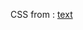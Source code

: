 CSS from : [text](https://medium.com/@kshitijsharma94/building-a-simple-calculator-with-html-css-and-javascript-1bda25ce3d80)